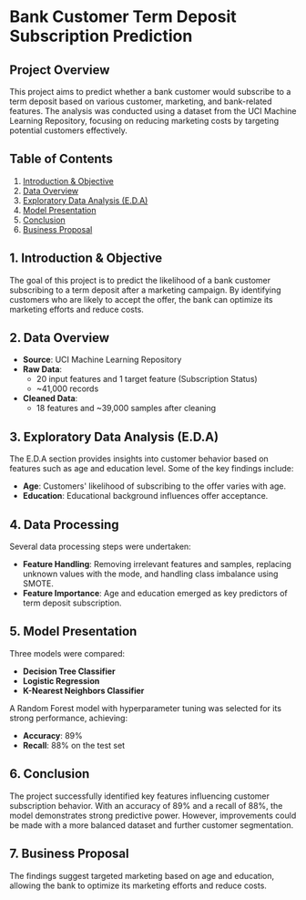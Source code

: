 # Bank Customer Term Deposit Subscription Prediction

## Project Overview
This project aims to predict whether a bank customer would subscribe to a term deposit based on various customer, marketing, and bank-related features. The analysis was conducted using a dataset from the UCI Machine Learning Repository, focusing on reducing marketing costs by targeting potential customers effectively.

## Table of Contents
1. [Introduction & Objective](#introduction--objective)
2. [Data Overview](#data-overview)
3. [Exploratory Data Analysis (E.D.A)](#exploratory-data-analysis-eda)
4. [Model Presentation](#model-presentation)
5. [Conclusion](#conclusion)
6. [Business Proposal](#business-proposal)

## 1. Introduction & Objective
The goal of this project is to predict the likelihood of a bank customer subscribing to a term deposit after a marketing campaign. By identifying customers who are likely to accept the offer, the bank can optimize its marketing efforts and reduce costs.

## 2. Data Overview
- **Source**: UCI Machine Learning Repository
- **Raw Data**: 
  - 20 input features and 1 target feature (Subscription Status)
  - ~41,000 records
- **Cleaned Data**:
  - 18 features and ~39,000 samples after cleaning

## 3. Exploratory Data Analysis (E.D.A)
The E.D.A section provides insights into customer behavior based on features such as age and education level. Some of the key findings include:
- **Age**: Customers' likelihood of subscribing to the offer varies with age.
- **Education**: Educational background influences offer acceptance.

## 4. Data Processing
Several data processing steps were undertaken:
- **Feature Handling**: Removing irrelevant features and samples, replacing unknown values with the mode, and handling class imbalance using SMOTE.
- **Feature Importance**: Age and education emerged as key predictors of term deposit subscription.

## 5. Model Presentation
Three models were compared:
- **Decision Tree Classifier**
- **Logistic Regression**
- **K-Nearest Neighbors Classifier**

A Random Forest model with hyperparameter tuning was selected for its strong performance, achieving:
- **Accuracy**: 89%
- **Recall**: 88% on the test set

## 6. Conclusion
The project successfully identified key features influencing customer subscription behavior. With an accuracy of 89% and a recall of 88%, the model demonstrates strong predictive power. However, improvements could be made with a more balanced dataset and further customer segmentation.

## 7. Business Proposal
The findings suggest targeted marketing based on age and education, allowing the bank to optimize its marketing efforts and reduce costs.

 
